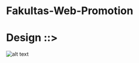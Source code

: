 # Fakultas-Web-Promotion

# Design ::>
![alt text](`https://github.com/oriastanjung/Fakultas-Web-Promotion/blob/main/full%20design.png`)
